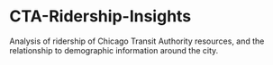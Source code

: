 # CTA-Ridership-Insights
Analysis of ridership of Chicago Transit Authority resources, and the relationship to demographic information around the city.

